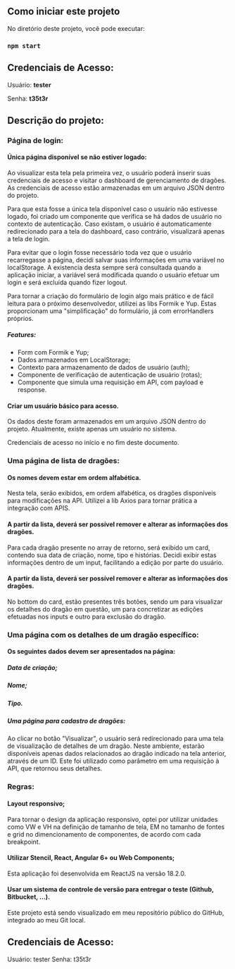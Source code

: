 ## Como iniciar este projeto

No diretório deste projeto, você pode executar:

### `npm start`

## Credenciais de Acesso:

Usuário: **tester**

Senha: **t35t3r**

## Descrição do projeto:

### Página de login:

#### Única página disponível se não estiver logado:

Ao visualizar esta tela pela primeira vez, o usuário poderá inserir suas credenciais de acesso e visitar o dashboard de gerenciamento de dragões. As credenciais de acesso estão armazenadas em um arquivo JSON dentro do projeto.

Para que esta fosse a única tela disponível caso o usuário não estivesse logado, foi criado um componente que verifica se há dados de usuário no contexto de autenticação. Caso existam, o usuário é automaticamente redirecionado para a tela do dashboard, caso contrário, visualizará apenas a tela de login.

Para evitar que o login fosse necessário toda vez que o usuário recarregasse a página, decidi salvar suas informações em uma variável no localStorage. A existencia desta sempre será consultada quando a aplicação iniciar, a variável será modificada quando o usuário efetuar um login e será excluída quando fizer logout.

Para tornar a criação do formulário de login algo mais prático e de fácil leitura para o próximo desenvolvedor, utilizei as libs Formik e Yup. Estas proporcionam uma "simplificação" do formulário, já com errorHandlers próprios. 

##### Features:
* Form com Formik e Yup;
* Dados armazenados em LocalStorage;
* Contexto para armazenamento de dados de usuário (auth);
* Componente de verificação de autenticação de usuário (rotas);
* Componente que simula uma requisição em API, com payload e response.

#### Criar um usuário básico para acesso.

Os dados deste foram armazenados em um arquivo JSON dentro do projeto. Atualmente, existe apenas um usuário no sistema.

Credenciais de acesso no início e no fim deste documento.

### Uma página de lista de dragões:

#### Os nomes devem estar em ordem alfabética.

Nesta tela, serão exibidos, em ordem alfabética, os dragões disponíveis para modificações na API.
Utilizei a lib Axios para tornar prática a integração com APIS. 

#### A partir da lista, deverá ser possível remover e alterar as informações dos dragões.

Para cada dragão presente no array de retorno, será exibido um card, contendo sua data de criação, nome, tipo e histórias. Decidi exibir estas informações dentro de um input, facilitando a edição por parte do usuário.

#### A partir da lista, deverá ser possível remover e alterar as informações dos dragões.

No bottom do card, estão presentes três botões, sendo um para visualizar os detalhes do dragão em questão, um para concretizar as edições efetuadas nos inputs e outro para exclusão do dragão.

### Uma página com os detalhes de um dragão específico:

#### Os seguintes dados devem ser apresentados na página:
##### Data de criação;
##### Nome;
##### Tipo.
##### Uma página para cadastro de dragões:

Ao clicar no botão "Visualizar", o usuário será redirecionado para uma tela de visualização de detalhes de um dragão. Neste ambiente, estarão disponíveis apenas dados relacionados ao dragão indicado na tela anterior, através de um ID. Este foi utilizado como parâmetro em uma requisição à API, que retornou seus detalhes.

### Regras:

#### Layout responsivo;

Para tornar o design da aplicação responsivo, optei por utilizar unidades como VW e VH na definição de tamanho de tela, EM no tamanho de fontes e grid no dimencionamento de componentes, de acordo com cada breakpoint.

#### Utilizar Stencil, React, Angular 6+ ou Web Components;

Esta aplicação foi desenvolvida em ReactJS na versão 18.2.0.

#### Usar um sistema de controle de versão para entregar o teste (Github, Bitbucket, ...).

Este projeto está sendo visualizado em meu repositório público do GitHub, integrado ao meu Git local.


## Credenciais de Acesso:

Usuário: tester
Senha: t35t3r


